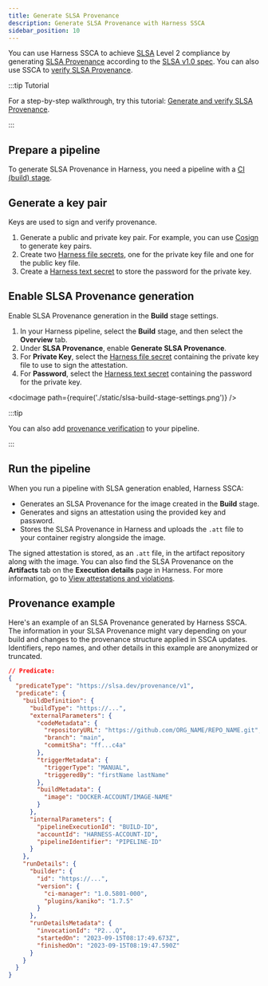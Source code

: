 ```yaml
---
title: Generate SLSA Provenance
description: Generate SLSA Provenance with Harness SSCA
sidebar_position: 10
---
```


You can use Harness SSCA to achieve [SLSA](https://slsa.dev/) Level 2 compliance by generating [SLSA Provenance](https://slsa.dev/spec/v1.0/provenance) according to the [SLSA v1.0 spec](https://slsa.dev/). You can also use SSCA to [verify SLSA Provenance](./verify-slsa.md).

:::tip Tutorial

For a step-by-step walkthrough, try this tutorial: [Generate and verify SLSA Provenance](/tutorials/secure-supply-chain/generate-slsa).

:::

## Prepare a pipeline

To generate SLSA Provenance in Harness, you need a pipeline with a [CI (build) stage](/docs/continuous-integration/use-ci/prep-ci-pipeline-components).

## Generate a key pair

Keys are used to sign and verify provenance.

1. Generate a public and private key pair. For example, you can use [Cosign](https://docs.sigstore.dev/key_management/signing_with_self-managed_keys/) to generate key pairs.
2. Create two [Harness file secrets](/docs/platform/secrets/add-file-secrets), one for the private key file and one for the public key file.
3. Create a [Harness text secret](/docs/platform/Secrets/add-use-text-secrets) to store the password for the private key.

## Enable SLSA Provenance generation

Enable SLSA Provenance generation in the **Build** stage settings.

1. In your Harness pipeline, select the **Build** stage, and then select the **Overview** tab.
2. Under **SLSA Provenance**, enable **Generate SLSA Provenance**.
3. For **Private Key**, select the [Harness file secret](/docs/platform/secrets/add-file-secrets) containing the private key file to use to sign the attestation.
4. For **Password**, select the [Harness text secret](/docs/platform/Secrets/add-use-text-secrets) containing the password for the private key.

<!-- ![](./static/slsa-build-stage-settings.png) -->

<docimage path={require('./static/slsa-build-stage-settings.png')} />

:::tip

You can also add [provenance verification](./verify-slsa.md) to your pipeline.

:::

## Run the pipeline

When you run a pipeline with SLSA generation enabled, Harness SSCA:

* Generates an SLSA Provenance for the image created in the **Build** stage.
* Generates and signs an attestation using the provided key and password.
* Stores the SLSA Provenance in Harness and uploads the `.att` file to your container registry alongside the image.

The signed attestation is stored, as an `.att` file, in the artifact repository along with the image. You can also find the SLSA Provenance on the **Artifacts** tab on the **Execution details** page in Harness. For more information, go to [View attestations and violations](../ssca-view-results.md).

## Provenance example

Here's an example of an SLSA Provenance generated by Harness SSCA. The information in your SLSA Provenance might vary depending on your build and changes to the provenance structure applied in SSCA updates. Identifiers, repo names, and other details in this example are anonymized or truncated.

```json
// Predicate:
{
  "predicateType": "https://slsa.dev/provenance/v1",
  "predicate": {
    "buildDefinition": {
      "buildType": "https://...",
      "externalParameters": {
        "codeMetadata": {
          "repositoryURL": "https://github.com/ORG_NAME/REPO_NAME.git",
          "branch": "main",
          "commitSha": "ff...c4a"
        },
        "triggerMetadata": {
          "triggerType": "MANUAL",
          "triggeredBy": "firstName lastName"
        },
        "buildMetadata": {
          "image": "DOCKER-ACCOUNT/IMAGE-NAME"
        }
      },
      "internalParameters": {
        "pipelineExecutionId": "BUILD-ID",
        "accountId": "HARNESS-ACCOUNT-ID",
        "pipelineIdentifier": "PIPELINE-ID"
      }
    },
    "runDetails": {
      "builder": {
        "id": "https://...",
        "version": {
          "ci-manager": "1.0.5801-000",
          "plugins/kaniko": "1.7.5"
        }
      },
      "runDetailsMetadata": {
        "invocationId": "P2...Q",
        "startedOn": "2023-09-15T08:17:49.673Z",
        "finishedOn": "2023-09-15T08:19:47.590Z"
      }
    }
  }
}
```
